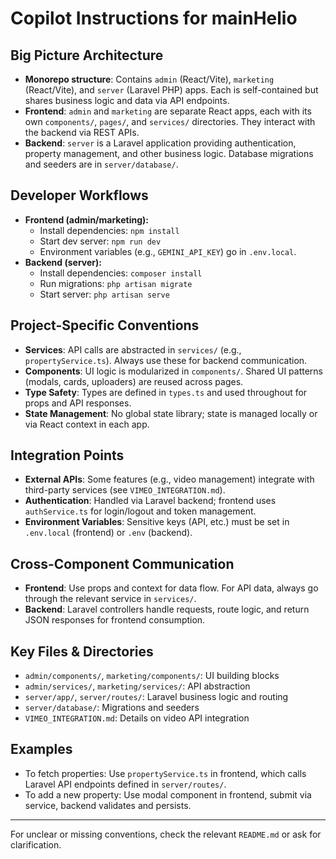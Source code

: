 # Copilot Instructions for mainHelio

## Big Picture Architecture
- **Monorepo structure**: Contains `admin` (React/Vite), `marketing` (React/Vite), and `server` (Laravel PHP) apps. Each is self-contained but shares business logic and data via API endpoints.
- **Frontend**: `admin` and `marketing` are separate React apps, each with its own `components/`, `pages/`, and `services/` directories. They interact with the backend via REST APIs.
- **Backend**: `server` is a Laravel application providing authentication, property management, and other business logic. Database migrations and seeders are in `server/database/`.

## Developer Workflows
- **Frontend (admin/marketing):**
  - Install dependencies: `npm install`
  - Start dev server: `npm run dev`
  - Environment variables (e.g., `GEMINI_API_KEY`) go in `.env.local`.
- **Backend (server):**
  - Install dependencies: `composer install`
  - Run migrations: `php artisan migrate`
  - Start server: `php artisan serve`

## Project-Specific Conventions
- **Services**: API calls are abstracted in `services/` (e.g., `propertyService.ts`). Always use these for backend communication.
- **Components**: UI logic is modularized in `components/`. Shared UI patterns (modals, cards, uploaders) are reused across pages.
- **Type Safety**: Types are defined in `types.ts` and used throughout for props and API responses.
- **State Management**: No global state library; state is managed locally or via React context in each app.

## Integration Points
- **External APIs**: Some features (e.g., video management) integrate with third-party services (see `VIMEO_INTEGRATION.md`).
- **Authentication**: Handled via Laravel backend; frontend uses `authService.ts` for login/logout and token management.
- **Environment Variables**: Sensitive keys (API, etc.) must be set in `.env.local` (frontend) or `.env` (backend).

## Cross-Component Communication
- **Frontend**: Use props and context for data flow. For API data, always go through the relevant service in `services/`.
- **Backend**: Laravel controllers handle requests, route logic, and return JSON responses for frontend consumption.

## Key Files & Directories
- `admin/components/`, `marketing/components/`: UI building blocks
- `admin/services/`, `marketing/services/`: API abstraction
- `server/app/`, `server/routes/`: Laravel business logic and routing
- `server/database/`: Migrations and seeders
- `VIMEO_INTEGRATION.md`: Details on video API integration

## Examples
- To fetch properties: Use `propertyService.ts` in frontend, which calls Laravel API endpoints defined in `server/routes/`.
- To add a new property: Use modal component in frontend, submit via service, backend validates and persists.

---

For unclear or missing conventions, check the relevant `README.md` or ask for clarification.